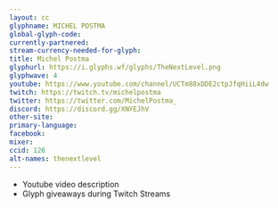 ```yaml
---
layout: cc
glyphname: MICHEL POSTMA
global-glyph-code: 
currently-partnered: 
stream-currency-needed-for-glyph: 
title: Michel Postma
glyphurl: https://i.glyphs.wf/glyphs/TheNextLevel.png
glyphwave: 4
youtube: https://www.youtube.com/channel/UCTm88xDDE2ctpJfqHiiL4dw
twitch: https://twitch.tv/michelpostma
twitter: https://twitter.com/MichelPostma_
discord: https://discord.gg/XNYEJhV
other-site: 
primary-language: 
facebook: 
mixer: 
ccid: 126
alt-names: thenextlevel
---
```

* Youtube video description
* Glyph giveaways during Twitch Streams
